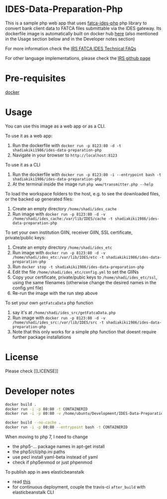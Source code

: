 # IDES-Data-Preparation-Php
This is a sample php web app that uses [fatca-ides-php](https://github.com/shadiakiki1986/fatca-ides-php) 
php library to convert bank client data to FATCA files submittable via the IDES gateway.
Its dockerfile image is automatically built on docker hub [here](https://hub.docker.com/r/shadiakiki1986/ides-data-preparation-php/)
(also mentioned in the Usage section below and in the Developer notes section)

For more information check the [IRS FATCA IDES Technical FAQs](http://www.irs.gov/Businesses/Corporations/FATCA-IDES-Technical-FAQs)

For other language implementations, please check the [IRS github page](https://github.com/IRSgov)

# Pre-requisites
[docker](docker.com)

# Usage
You can use this image as a web app or as a CLI.

To use it as a web app: 
1. Run the dockerfile with `docker run -p 8123:80 -d -t shadiakiki1986/ides-data-preparation-php`
2. Navigate in your browser to `http://localhost:8123`

To use it as a CLI
1. Run the dockerfile with `docker run -p 8123:80 -i --entrypoint bash -t shadiakiki1986/ides-data-preparation-php`
2. At the terminal inside the image run `php www/transmitter.php --help`

To load the workspace folders to the host, e.g. to see the downloaded files, or the backed up generated files:
1. Create an empty directory `/home/shadi/ides_cache`
2. Run image with `docker run -p 8123:80 -d -v /home/shadi/ides_cache:/var/lib/IDES/cache -t shadiakiki1986/ides-data-preparation-php`

To set your own institution GIIN, receiver GIIN, SSL certificate, private/public keys:
1. Create an empty directory `/home/shadi/ides_etc`
2. Run image with `docker run -p 8123:80 -d -v /home/shadi/ides_etc:/var/lib/IDES/etc -t shadiakiki1986/ides-data-preparation-php`
3. Run `docker stop -t shadiakiki1986/ides-data-preparation-php`
4. Edit the file `/home/shadi/ides_etc/config.yml` to set the GIINs
5. Copy your certificate, private/pubic keys to `/home/shadi/ides_etc/ssl`, using the same filenames (otherwise change the desired names in the config.yml file)
6. Re-run the image with the run step above

To set your own `getFatcaData` php function
1. say it's at `/home/shadi/ides_src/getFatcaData.php`
2. Run image with `docker run -p 8123:80 -d -v /home/shadi/ides_src:/var/lib/IDES/src -t shadiakiki1986/ides-data-preparation-php`
3. Note that this only works for a simple php function that doesnt require further package installations

# License
Please check [[LICENSE]]

# Developer notes
```bash
docker build .
docker run -i -p 80:80 -t CONTAINERID
docker run -i -p 80:80 -v /home/ubuntu/Development/IDES-Data-Preparation-Php/www:/var/lib/IDES/www -t CONTAINERID

docker build --no-cache .
docker run -i -p 80:80 --entrypoint bash -t CONTAINERID
```

When moving to php 7, I need to change
* the php5-... package names in apt-get install
* the php5/cli/php.ini paths
* use pecl install yaml-beta instead of yaml
* check if php5enmod or just phpenmod

To publish app in aws elasticbeanstalk
* read [this](http://blogs.aws.amazon.com/application-management/post/Tx1ZLAHMVBEDCOC/Dockerizing-a-Python-Web-App)
* for continuous deployment, couple the travis-ci `after_build` with elasticbeanstalk CLI 
